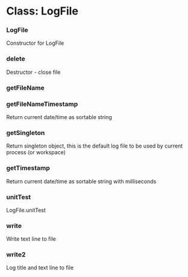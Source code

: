 # Class: LogFile

### LogFile

Constructor for LogFile


### delete

Destructor - close file


### getFileName




### getFileNameTimestamp

Return current date/time as sortable string


### getSingleton

Return singleton object, this is the default log file to be used by current process (or workspace)


### getTimestamp

Return current date/time as sortable string with milliseconds


### unitTest

LogFile.unitTest


### write

Write text line to file


### write2

Log title and text line to file


